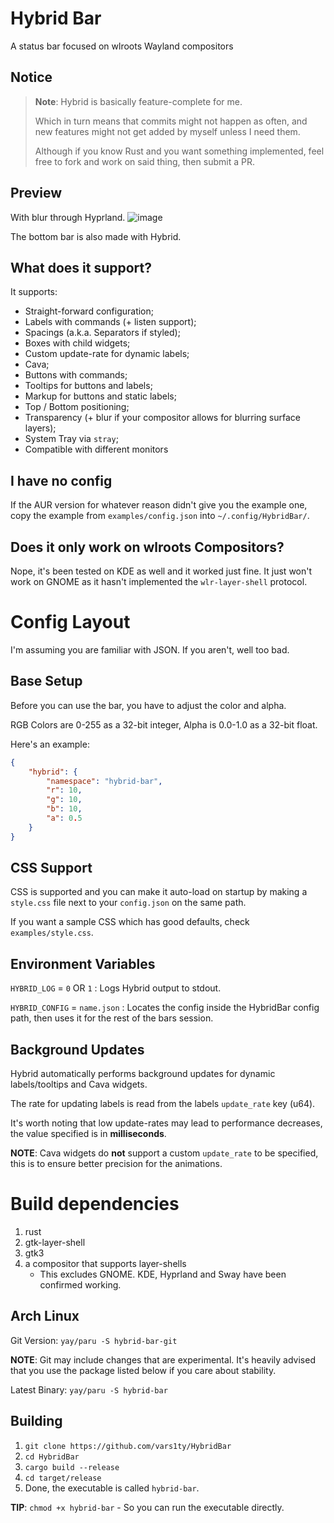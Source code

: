 # Hybrid Bar
A status bar focused on wlroots Wayland compositors

## Notice
> **Note**:
> Hybrid is basically feature-complete for me.
>
> Which in turn means that commits might not happen as often, and new features might not get added by myself unless I need them.
>
> Although if you know Rust and you want something implemented, feel free to fork and work on said thing, then submit a PR.

## Preview
With blur through Hyprland.
![image](https://user-images.githubusercontent.com/54314240/197680577-2bc0cff4-2438-4c8d-8428-11499d0519c6.png)

The bottom bar is also made with Hybrid.

## What does it support?
It supports:
- Straight-forward configuration;
- Labels with commands (+ listen support);
- Spacings (a.k.a. Separators if styled);
- Boxes with child widgets;
- Custom update-rate for dynamic labels;
- Cava;
- Buttons with commands;
- Tooltips for buttons and labels;
- Markup for buttons and static labels;
- Top / Bottom positioning;
- Transparency (+ blur if your compositor allows for blurring surface layers);
- System Tray via `stray`;
- Compatible with different monitors

## I have no config
If the AUR version for whatever reason didn't give you the example one, copy the example from `examples/config.json` into `~/.config/HybridBar/`.

## Does it only work on wlroots Compositors?
Nope, it's been tested on KDE as well and it worked just fine. It just won't work on GNOME as it hasn't implemented the `wlr-layer-shell` protocol.

# Config Layout
I'm assuming you are familiar with JSON. If you aren't, well too bad.

## Base Setup
Before you can use the bar, you have to adjust the color and alpha.

RGB Colors are 0-255 as a 32-bit integer, Alpha is 0.0-1.0 as a 32-bit float.

Here's an example:

```json
{
    "hybrid": {
        "namespace": "hybrid-bar",
        "r": 10,
        "g": 10,
        "b": 10,
        "a": 0.5
    }
}
```
## CSS Support
CSS is supported and you can make it auto-load on startup by making a `style.css` file next to your `config.json` on the same path.

If you want a sample CSS which has good defaults, check `examples/style.css`.

## Environment Variables
`HYBRID_LOG` = `0` OR `1` : Logs Hybrid output to stdout.

`HYBRID_CONFIG` = `name.json` : Locates the config inside the HybridBar config path, then uses it for the rest of the bars session.

## Background Updates
Hybrid automatically performs background updates for dynamic labels/tooltips and Cava widgets.

The rate for updating labels is read from the labels `update_rate` key (u64).

It's worth noting that low update-rates may lead to performance decreases, the value specified is in **milliseconds**.

**NOTE**: Cava widgets do __not__ support a custom `update_rate` to be specified, this is to ensure better precision for the animations.

# Build dependencies
1. rust
2. gtk-layer-shell
3. gtk3
4. a compositor that supports layer-shells
   - This excludes GNOME. KDE, Hyprland and Sway have been confirmed working.

## Arch Linux
Git Version: `yay/paru -S hybrid-bar-git`

**NOTE**: Git may include changes that are experimental. It's heavily advised that you use the package listed below if you care about stability.

Latest Binary: `yay/paru -S hybrid-bar`

## Building
1. `git clone https://github.com/vars1ty/HybridBar`
2. `cd HybridBar`
3. `cargo build --release`
4. `cd target/release`
5. Done, the executable is called `hybrid-bar`.

**TIP**: `chmod +x hybrid-bar` - So you can run the executable directly.
